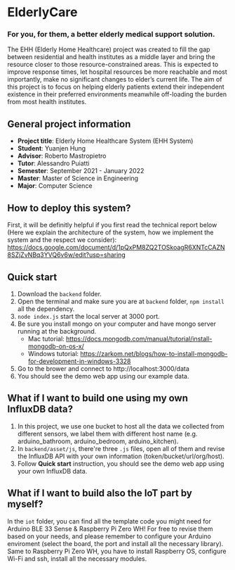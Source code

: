 # ElderlyCare 
### For you, for them, a better elderly medical support solution.

The EHH (Elderly Home Healthcare) project was created to fill the gap between residential and health institutes as a middle layer and bring the resource closer to those resource-constrained areas. This is expected to improve response times, let hospital resources be more reachable and most importantly, make no significant changes to elder’s current life. The aim of this project is to focus on helping elderly patients extend their independent existence in their preferred environments meanwhile off-loading the burden from most health institutes.

## General project information
- **Project title**: Elderly Home Healthcare System (EHH System)
- **Student**: Yuanjen Hung
- **Advisor**: Roberto Mastropietro
- **Tutor**: Alessandro Puiatti
- **Semester**: September 2021 - January 2022
- **Master**: Master of Science in Engineering
- **Major**: Computer Science

## How to deploy this system?
First, it will be definitly helpful if you first read the technical report below (Here we explain the architecture of the system, how we implement the system and the respect we consider):
https://docs.google.com/document/d/1pQxPM8ZQ2TOSkoagR6XNTcCAZN8SZjZvNBq3YVQ6v6w/edit?usp=sharing

## Quick start
1. Download the `backend` folder.
2. Open the terminal and make sure you are at `backend` folder, `npm install` all the dependency.
3. `node index.js` start the local server at 3000 port.
4. Be sure you install mongo on your computer and have mongo server running at the background.
   - Mac tutorial: https://docs.mongodb.com/manual/tutorial/install-mongodb-on-os-x/
   - Windows tutorial: https://zarkom.net/blogs/how-to-install-mongodb-for-development-in-windows-3328
5. Go to the brower and connect to http://localhost:3000/data
6. You should see the demo web app using our example data.

## What if I want to build one using my own InfluxDB data?
1. In this project, we use one bucket to host all the data we collected from different sensors, we label them with different host name (e.g. arduino_bathroom, arduino_bedroom, arduino_kitchen).
2. In `backend/asset/js`, there're three `.js` files, open all of them and revise the InfluxDB API with your own information (token/bucket/url/org/host).
3. Follow **Quick start** instruction, you should see the demo web app using your own InfluxDB data.

## What if I want to build also the IoT part by myself?
In the `iot` folder, you can find all the template code you might need for Arduino BLE 33 Sense & Raspberry Pi Zero WH! For free to revise them based on your needs, and please remember to configure your Arduino enviroment (select the board, the port and install all the necessary library). 
Same to Raspberry Pi Zero WH, you have to install Raspberry OS, configure Wi-Fi and ssh, install all the necessary modules.

